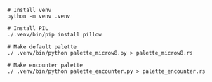     # Install venv 
    python -m venv .venv

    # Install PIL
    ./.venv/bin/pip install pillow

    # Make default palette
    ./ .venv/bin/python palette_microw8.py > palette_microw8.rs

    # Make encounter palette
    ./ .venv/bin/python palette_encounter.py > palette_encounter.rs
